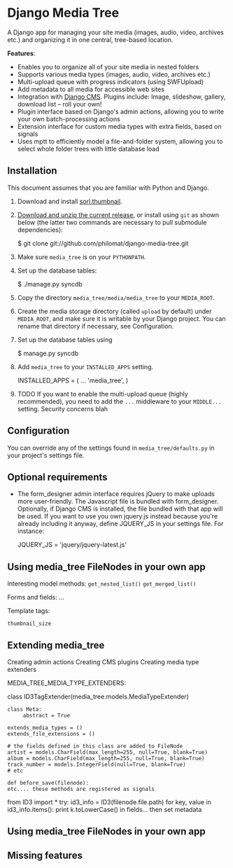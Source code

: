 Django Media Tree
=================

A Django app for managing your site media (images, audio, video, archives etc.) and organizing it in one central, tree-based location.

__Features__:

* Enables you to organize all of your site media in nested folders  
* Supports various media types (images, audio, video, archives etc.) 
* Multi-upload queue with progress indicators (using SWFUpload)
* Add metadata to all media for accessible web sites 
* Integration with [Django CMS](http://www.django-cms.org). Plugins include: Image, slideshow, gallery, download list – roll your own! 
* Plugin interface based on Django's admin actions, allowing you to write your own batch-processing actions 
* Extension interface for custom media types with extra fields, based on signals
* Uses mptt to efficiently model a file-and-folder system, allowing you to select whole folder trees with little database load 

Installation
------------

This document assumes that you are familiar with Python and Django.

1. Download and install [sorl.thumbnail](http://thumbnail.sorl.net/docs/).
1. [Download and unzip the current release](http://github.com/philomat/django-media-tree/downloads/), or install using `git` as shown below (the latter two commands are necessary to pull submodule dependencies):

	$ git clone git://github.com/philomat/django-media-tree.git

2. Make sure `media_tree` is on your `PYTHONPATH`.
3. Set up the database tables: 

	$ ./manage.py syncdb

3. Copy the directory `media_tree/media/media_tree` to your `MEDIA_ROOT`.
4. Create the media storage directory (called `upload` by default) under `MEDIA_ROOT`, and make sure it is writable by your Django project. You can rename that directory if necessary, see Configuration.
5. Set up the database tables using 

	$ manage.py syncdb 

6. Add `media_tree` to your `INSTALLED_APPS` setting.

    INSTALLED_APPS = (
        ...
        'media_tree',
    )

7. TODO If you want to enable the multi-upload queue (highly recommended), you need to add the `...` middleware to your `MIDDLE...` setting.
Security concerns blah

Configuration
-------------

You can override any of the settings found in `media_tree/defaults.py` in your project's settings file. 

Optional requirements
---------------------

* The form_designer admin interface requires jQuery to make uploads more user-friendly. The Javascript file is bundled with form_designer. Optionally, if Django CMS is installed, the file bundled with that app will be used. If you want to use you own jquery.js instead because you're already including it anyway, define JQUERY_JS in your settings file. For instance:

	JQUERY_JS = 'jquery/jquery-latest.js'

Using media_tree FileNodes in your own app
------------------------------------------

Interesting model methods:
`get_nested_list()`
`get_merged_list()`

Forms and fields:
...

Template tags:

`thumbnail_size`

Extending media_tree
--------------------

Creating admin actions
Creating CMS plugins
Creating media type extenders

  MEDIA_TREE_MEDIA_TYPE_EXTENDERS:

  class ID3TagExtender(media_tree.models.MediaTypeExtender)

    class Meta:
         abstract = True
    
    extends_media_types = ()
    extends_file_extensions = ()

    # the fields defined in this class are added to FileNode
    artist = models.CharField(max_length=255, null=True, blank=True)
    album = models.CharField(max_length=255, null=True, blank=True)
    track_number = models.IntegerField(null=True, blank=True)
    # etc

    def before_save(filenode):
    etc.... these methods are registered as signals

from ID3 import *
	try:
	  id3_info = ID3(filenode.file.path)
          for key, value in id3_info.items():
            print k.toLowerCase() in fields... then set metadata


Using media_tree FileNodes in your own app
------------------------------------------
 
Missing features
----------------
